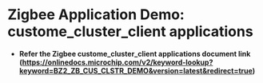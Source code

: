 # Zigbee Application Demo: custome_cluster_client applications

-   **Refer the Zigbee custome_cluster_client applications document link (https://onlinedocs.microchip.com/v2/keyword-lookup?keyword=BZ2_ZB_CUS_CLSTR_DEMO&version=latest&redirect=true)**